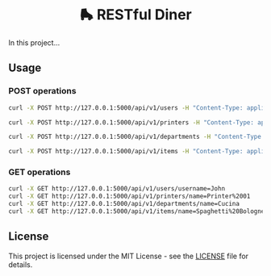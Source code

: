 <div align="center">
  <h1 align="center">🛼 RESTful Diner</h2>
</div>

In this project...

## Usage

### POST operations
```bash
curl -X POST http://127.0.0.1:5000/api/v1/users -H "Content-Type: application/json" -d '{"username": "John", "password": "test", "role": "OPERATOR"}'
```

```bash
curl -X POST http://127.0.0.1:5000/api/v1/printers -H "Content-Type: application/json" -d '{"name": "Printer 01", "mac_address": "00-B0-D0-63-C2-26", "ip_address": "10.0.0.1"}'
```

```bash
curl -X POST http://127.0.0.1:5000/api/v1/departments -H "Content-Type: application/json" -d '{"name": "Cucina"}'
```

```bash
curl -X POST http://127.0.0.1:5000/api/v1/items -H "Content-Type: application/json" -d '{"name": "Spaghetti Bolognese", "description": "Best Italian Spaghetti ever", "department": "Cucina", "menu_section": "FIRST_COURSES", "price": 12.50, "initial_status": "COMPLETED"}'
```

### GET operations
```bash
curl -X GET http://127.0.0.1:5000/api/v1/users/username=John
curl -X GET http://127.0.0.1:5000/api/v1/printers/name=Printer%2001
curl -X GET http://127.0.0.1:5000/api/v1/departments/name=Cucina
curl -X GET http://127.0.0.1:5000/api/v1/items/name=Spaghetti%20Bolognese
```

## License
This project is licensed under the MIT License - see the [LICENSE](./LICENSE) file for details.


[^1]: Berners-Lee, T., "Linked Data", *w3.org*, 2006. [https://www.w3.org/DesignIssues/LinkedData.html](https://www.w3.org/DesignIssues/LinkedData.html).
